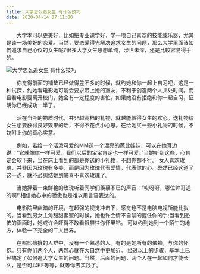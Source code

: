 ```yaml
---
title: 大学怎么追女生 有什么技巧
date: 2020-04-14 07:11:00
---
```




　　大学本可以更美好，比如把专业课学好，学一项自己喜欢的技能或乐器，尤其是谈一场美好的恋爱。当然，要恋爱得先解决追求女生的问题，那么大学里面该如何追求自己心仪的女生呢?很多大学女生思想单纯，涉世未深，还是比较容易得手的。

![大学怎么追女生 有什么技巧](/img/a2b8fdeb70b99dcd4054c5d8a9811116.jpg)

　　你觉得前面的铺垫已经做得差不多的时候，就约她和你一起上自习吧，这是一种试探，约她看电影她可能会要求带上她的室友，不利于创造两个人共处时间。而且看电影要离开校门，她会有一定程度的害怕。如果她没有拒绝和你一起自习，证明你已经成功一半了。

　　活在当今的物质时代，并非越高档的礼物，就越能博得女生的欢心。送礼物给女生想要获得良好效果的话，不得不花点小心思。在给她买一些小礼物的时候，不妨附上你的真心实意。

　　例如，若给一个活泼可爱的MM送一个漂亮的芭比娃娃，可以在她耳边说：“它就像你一样可爱，我们以后的宝宝肯定也一样可爱。”当她听到这些，心肯定会软下来，当在床上看到的都是你送的小礼物，不想你都不行。 女人喜欢玫瑰，并非因为玫瑰有多美，而是因为玫瑰代表爱情，代表你的心。既然已经这道了这一点，就不必纠结她到底喜不喜欢玫瑰了。

　　当她捧着一束鲜艳的玫瑰听着同学们羡慕不已的声音：“哎呀呀，哪位帅哥送的啊!”相信她心中的骄傲也是难以用言语表达的。

　　电影院里幽暗的环境，在超强的视觉冲击下，感觉也不是电脑电视所能比拟的。当看到男女主角甜甜蜜蜜的时候，她也许会情不自禁的握住你的手;当看到恐怖的画面时，她或许会吓得不敢看银屏往你怀里钻。 可以约到她到一个陌生的地方，体验一下完全的二人世界。

　　在熙熙攘攘的人群中，没有一个熟悉的人。有的是她所有的依赖，与你的怀抱。只有你们两个人，两颗心就在大自然中更加近。 经过以上的步骤，基本上已经搞定了如何追大学女生的问题。当然，后面的问题，两个人在一起如何才能长久，是否可以KF等等，就等你去实践了。